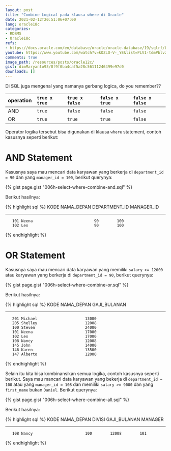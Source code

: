 ```yaml
---
layout: post
title: "Combine Logical pada klausa where di Oracle"
date: 2021-02-12T20:51:06+07:00
lang: oracle18c
categories:
- RDBMS
- Oracle18c
refs: 
- https://docs.oracle.com/en/database/oracle/oracle-database/19/sqlrf/Logical-Conditions.html#GUID-C5E48AF2-3FF9-401D-A104-CDB5FC19E65F
youtube: https://www.youtube.com/watch?v=kOZLO-V-_YE&list=PLV1-tdmPblvzqS-Z57hZ_spTRtVvnYYpV&index=29
comments: true
image_path: /resources/posts/oracle12c/
gist: dimMaryanto93/8f9f0ba4caf5a28c56111246499e97d0
downloads: []
---
```


Di SQL juga mengenal yang namanya gerbang logica, do you remember??

| operation | `true x true` | `true x false`    | `false x true`    | `false x false`   |
| :---      | :---          | :---              | :---              | :---              |
| AND       | `true`        | `false`           | `false`           | `false`           |
| OR        | `true`        | `true`            | `true`            | `false`           |


Operator logika tersebut bisa digunakan di klausa `where` statement, contoh kasusnya seperti berikut:

# AND Statement

Kasusnya saya mau mencari data karyawan yang berkerja di `department_id = 90` dan yang `manager_id = 100`, berikut querynya:

{% gist page.gist "006h-select-where-combine-and.sql" %}

Berikut hasilnya:

{% highlight sql %}
      KODE NAMA_DEPAN           DEPARTMENT_ID MANAGER_ID
---------- -------------------- ------------- ----------
       101 Neena                           90        100
       102 Lex                             90        100
{% endhighlight %}

# OR Statement

Kasusnya saya mau mencari data karyawan yang memiliki `salary >= 12000` atau karyawan yang berkerja di `department_id = 90`, berikut querynya:

{% gist page.gist "006h-select-where-combine-or.sql" %}

Berikut hasilnya:

{% highlight sql %}
      KODE NAMA_DEPAN           GAJI_BULANAN
---------- -------------------- ------------
       201 Michael                     13000
       205 Shelley                     12008
       100 Steven                      24000
       101 Neena                       17000
       102 Lex                         17000
       108 Nancy                       12008
       145 John                        14000
       146 Karen                       13500
       147 Alberto                     12000
{% endhighlight %}


Selain itu kita bisa kombinansikan semua logika, contoh kasusnya seperti berikut. Saya mau mancari data karyawan yang bekerja di `department_id = 100` atau yang `manager_id = 108` dan memiliki `salary >= 9000` dan yang `first_name` bukan `Daniel`. Berikut querynya:

{% gist page.gist "006h-select-where-combine-all.sql" %}

Berikut hasilnya:

{% highlight sql %}
      KODE NAMA_DEPAN               DIVISI GAJI_BULANAN    MANAGER
---------- -------------------- ---------- ------------ ----------
       108 Nancy                       100        12008        101
{% endhighlight %}
